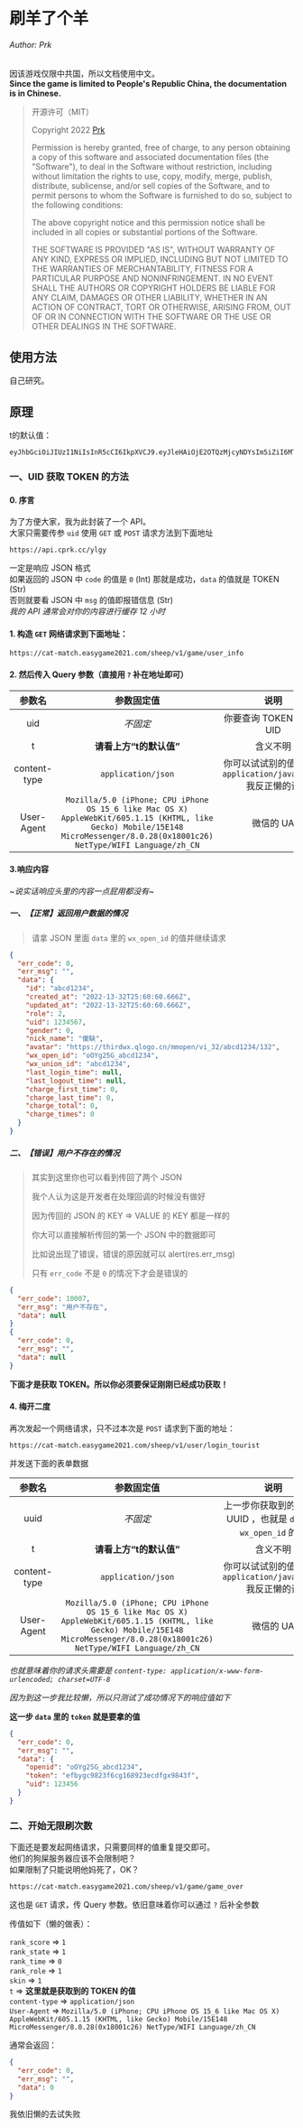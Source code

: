 # 刷羊了个羊

###### Author: Prk

因该游戏仅限中共国，所以文档使用中文。  
**Since the game is limited to People's Republic China, the documentation is in Chinese.**

> 开源许可（MIT）
>   
> Copyright 2022 [Prk](imprk.me)
> 
> Permission is hereby granted, free of charge, to any person obtaining a copy of this software and associated documentation files (the "Software"), to deal in the Software without restriction, including without limitation the rights to use, copy, modify, merge, publish, distribute, sublicense, and/or sell copies of the Software, and to permit persons to whom the Software is furnished to do so, subject to the following conditions:
> 
> The above copyright notice and this permission notice shall be included in all copies or substantial portions of the Software.
> 
> THE SOFTWARE IS PROVIDED "AS IS", WITHOUT WARRANTY OF ANY KIND, EXPRESS OR IMPLIED, INCLUDING BUT NOT LIMITED TO THE WARRANTIES OF MERCHANTABILITY, FITNESS FOR A PARTICULAR PURPOSE AND NONINFRINGEMENT. IN NO EVENT SHALL THE AUTHORS OR COPYRIGHT HOLDERS BE LIABLE FOR ANY CLAIM, DAMAGES OR OTHER LIABILITY, WHETHER IN AN ACTION OF CONTRACT, TORT OR OTHERWISE, ARISING FROM, OUT OF OR IN CONNECTION WITH THE SOFTWARE OR THE USE OR OTHER DEALINGS IN THE SOFTWARE.


## 使用方法

自己研究。


## 原理

t的默认值：

``` text
eyJhbGciOiJIUzI1NiIsInR5cCI6IkpXVCJ9.eyJleHAiOjE2OTQzMjcyNDYsIm5iZiI6MTY2MzIyNTA0NiwiaWF0IjoxNjYzMjIzMjQ2LCJqdGkiOiJDTTpjYXRfbWF0Y2g6bHQxMjM0NTYiLCJvcGVuX2lkIjoiIiwidWlkIjo4MzU0MzAxNCwiZGVidWciOiIiLCJsYW5nIjoiIn0.5qpiRRjxwUmN1U8Qst8dFBMWMQyWi26DcfTgHIITZds
```

### 一、UID 获取 TOKEN 的方法

#### 0. 序言

为了方便大家，我为此封装了一个 API。  
大家只需要传参 `uid` 使用 `GET` 或 `POST` 请求方法到下面地址

``` url
https://api.cprk.cc/ylgy
```

一定是响应 JSON 格式  
如果返回的 JSON 中 `code` 的值是 `0` (Int) 那就是成功，`data` 的值就是 TOKEN (Str)  
否则就要看 JSON 中 `msg` 的值即报错信息 (Str)  
_我的 API 通常会对你的内容进行缓存 12 小时_

#### 1. 构造 `GET` 网络请求到下面地址：

``` url
https://cat-match.easygame2021.com/sheep/v1/game/user_info
```

#### 2. 然后传入 Query 参数（直接用 `?` 补在地址即可）

| 参数名         | 参数固定值 | 说明                      |
| :-----------: | :-------: | :----------------------: |
| uid           | _不固定_   | 你要查询 TOKEN 的账号 UID |
| t             | **请看上方“t的默认值”** | 含义不明 |
| content-type  | `application/json`  | 你可以试试别的值，比如 `application/javascript` 我反正懒的试 |
| User-Agent    | `Mozilla/5.0 (iPhone; CPU iPhone OS 15_6 like Mac OS X) AppleWebKit/605.1.15 (KHTML, like Gecko) Mobile/15E148 MicroMessenger/8.0.28(0x18001c26) NetType/WIFI Language/zh_CN`| 微信的 UA |

#### 3.响应内容

~_说实话响应头里的内容一点屁用都没有_~

##### 一、【**正常**】返回用户数据的情况

> 请拿 JSON 里面 `data` 里的 `wx_open_id` 的值并继续请求

``` json
{
  "err_code": 0,
  "err_msg": "",
  "data": {
    "id": "abcd1234",
    "created_at": "2022-13-32T25:60:60.666Z",
    "updated_at": "2022-13-32T25:60:60.666Z",
    "role": 2,
    "uid": 1234567,
    "gender": 0,
    "nick_name": "傻缺",
    "avatar": "https://thirdwx.qlogo.cn/mmopen/vi_32/abcd1234/132",
    "wx_open_id": "oOYg25G_abcd1234",
    "wx_union_id": "abcd1234",
    "last_login_time": null,
    "last_logout_time": null,
    "charge_first_time": 0,
    "charge_last_time": 0,
    "charge_total": 0,
    "charge_times": 0
  }
}
```


##### 二、【**错误**】用户不存在的情况

> 其实到这里你也可以看到传回了两个 JSON
> 
> 我个人认为这是开发者在处理回调的时候没有做好
> 
> 因为传回的 JSON 的 KEY => VALUE 的 KEY 都是一样的
> 
> 你大可以直接解析传回的第一个 JSON 中的数据即可
> 
> 比如说出现了错误，错误的原因就可以 alert(res.err_msg)
> 
> 只有 `err_code` 不是 `0` 的情况下才会是错误的

``` json
{
  "err_code": 10007,
  "err_msg": "用户不存在",
  "data": null
}
{
  "err_code": 0,
  "err_msg": "",
  "data": null
}
```


**下面才是获取 TOKEN。所以你必须要保证刚刚已经成功获取！**

#### 4. 梅开二度

再次发起一个网络请求，只不过本次是 `POST` 请求到下面的地址：

``` url
https://cat-match.easygame2021.com/sheep/v1/user/login_tourist
```

并发送下面的表单数据

| 参数名         | 参数固定值 | 说明                      |
| :-----------: | :-------: | :----------------------: |
| uuid           | _不固定_   | 上一步你获取到的微信的 UUID ，也就是 `data` 中 `wx_open_id` 的值 |
| t             | **请看上方“t的默认值”** | 含义不明 |
| content-type  | `application/json`  | 你可以试试别的值，比如 `application/javascript` 我反正懒的试 |
| User-Agent    | `Mozilla/5.0 (iPhone; CPU iPhone OS 15_6 like Mac OS X) AppleWebKit/605.1.15 (KHTML, like Gecko) Mobile/15E148 MicroMessenger/8.0.28(0x18001c26) NetType/WIFI Language/zh_CN`| 微信的 UA |

_也就意味着你的请求头需要是 `content-type: application/x-www-form-urlencoded; charset=UTF-8`_

_因为到这一步我比较懒，所以只测试了成功情况下的响应值如下_

**这一步 `data` 里的 `token` 就是要拿的值**

``` json
{
  "err_code": 0,
  "err_msg": "",
  "data": {
    "openid": "oOYg25G_abcd1234",
    "token": "efbygc9823f6cg168923ecdfgx9843f",
    "uid": 123456
  }
}
```

### 二、开始无限刷次数

下面还是要发起网络请求，只需要同样的值重复提交即可。  
他们的狗屎服务器应该不会限制吧？  
如果限制了只能说明他妈死了，OK？

``` url
https://cat-match.easygame2021.com/sheep/v1/game/game_over
```

这也是 `GET` 请求，传 Query 参数。依旧意味着你可以通过 `?` 后补全参数

传值如下（懒的做表）：

`rank_score`    =>  `1`  
`rank_state`    =>  `1`  
`rank_time`     =>  `0`  
`rank_role`     =>  `1`  
`skin`          =>  `1`  
`t`             =>  **这里就是获取到的 TOKEN 的值**  
`content-type`  =>  `application/json`  
`User-Agent`    =>  `Mozilla/5.0 (iPhone; CPU iPhone OS 15_6 like Mac OS X) AppleWebKit/605.1.15 (KHTML, like Gecko) Mobile/15E148 MicroMessenger/8.0.28(0x18001c26) NetType/WIFI Language/zh_CN`

通常会返回：

``` json
{
  "err_code": 0,
  "err_msg": "",
  "data": 0
}
```

我依旧懒的去试失败

